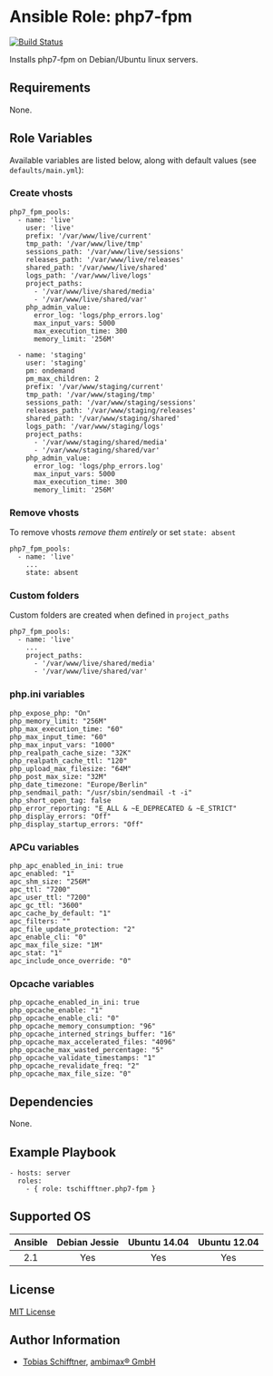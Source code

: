 # Ansible Role: php7-fpm

[![Build Status](https://travis-ci.org/tschifftner/ansible-role-php7-fpm.svg?branch=master)](https://travis-ci.org/tschifftner/ansible-role-php7-fpm)

Installs php7-fpm on Debian/Ubuntu linux servers.

## Requirements

None.

## Role Variables

Available variables are listed below, along with default values (see `defaults/main.yml`):

### Create vhosts

```
php7_fpm_pools:
  - name: 'live'
    user: 'live'
    prefix: '/var/www/live/current'
    tmp_path: '/var/www/live/tmp'
    sessions_path: '/var/www/live/sessions'
    releases_path: '/var/www/live/releases'
    shared_path: '/var/www/live/shared'
    logs_path: '/var/www/live/logs'
    project_paths:
      - '/var/www/live/shared/media'
      - '/var/www/live/shared/var'
    php_admin_value:
      error_log: 'logs/php_errors.log'
      max_input_vars: 5000
      max_execution_time: 300
      memory_limit: '256M'

  - name: 'staging'
    user: 'staging'
    pm: ondemand
    pm_max_children: 2
    prefix: '/var/www/staging/current'
    tmp_path: '/var/www/staging/tmp'
    sessions_path: '/var/www/staging/sessions'
    releases_path: '/var/www/staging/releases'
    shared_path: '/var/www/staging/shared'
    logs_path: '/var/www/staging/logs'
    project_paths:
      - '/var/www/staging/shared/media'
      - '/var/www/staging/shared/var'
    php_admin_value:
      error_log: 'logs/php_errors.log'
      max_input_vars: 5000
      max_execution_time: 300
      memory_limit: '256M'
```

### Remove vhosts

To remove vhosts _remove them entirely_ or set ```state: absent``` 
```
php7_fpm_pools:
  - name: 'live'
    ...
    state: absent
```
     
### Custom folders

Custom folders are created when defined in ```project_paths``` 
```
php7_fpm_pools:
  - name: 'live'
    ...
    project_paths:
      - '/var/www/live/shared/media'
      - '/var/www/live/shared/var'
```
      
### php.ini variables
```
php_expose_php: "On"
php_memory_limit: "256M"
php_max_execution_time: "60"
php_max_input_time: "60"
php_max_input_vars: "1000"
php_realpath_cache_size: "32K"
php_realpath_cache_ttl: "120"
php_upload_max_filesize: "64M"
php_post_max_size: "32M"
php_date_timezone: "Europe/Berlin"
php_sendmail_path: "/usr/sbin/sendmail -t -i"
php_short_open_tag: false
php_error_reporting: "E_ALL & ~E_DEPRECATED & ~E_STRICT"
php_display_errors: "Off"
php_display_startup_errors: "Off"
```

### APCu variables
```
php_apc_enabled_in_ini: true
apc_enabled: "1"
apc_shm_size: "256M"
apc_ttl: "7200"
apc_user_ttl: "7200"
apc_gc_ttl: "3600"
apc_cache_by_default: "1"
apc_filters: ""
apc_file_update_protection: "2"
apc_enable_cli: "0"
apc_max_file_size: "1M"
apc_stat: "1"
apc_include_once_override: "0"
```

### Opcache variables
```
php_opcache_enabled_in_ini: true
php_opcache_enable: "1"
php_opcache_enable_cli: "0"
php_opcache_memory_consumption: "96"
php_opcache_interned_strings_buffer: "16"
php_opcache_max_accelerated_files: "4096"
php_opcache_max_wasted_percentage: "5"
php_opcache_validate_timestamps: "1"
php_opcache_revalidate_freq: "2"
php_opcache_max_file_size: "0"
```

## Dependencies

None.

## Example Playbook

    - hosts: server
      roles:
        - { role: tschifftner.php7-fpm }

## Supported OS

Ansible          | Debian Jessie    | Ubuntu 14.04    | Ubuntu 12.04
:--------------: | :--------------: | :-------------: | :-------------: 
2.1              | Yes              | Yes             | Yes

## License

[MIT License](http://choosealicense.com/licenses/mit/)


## Author Information

 - [Tobias Schifftner](https://twitter.com/tschifftner), [ambimax® GmbH](https://www.ambimax.de)